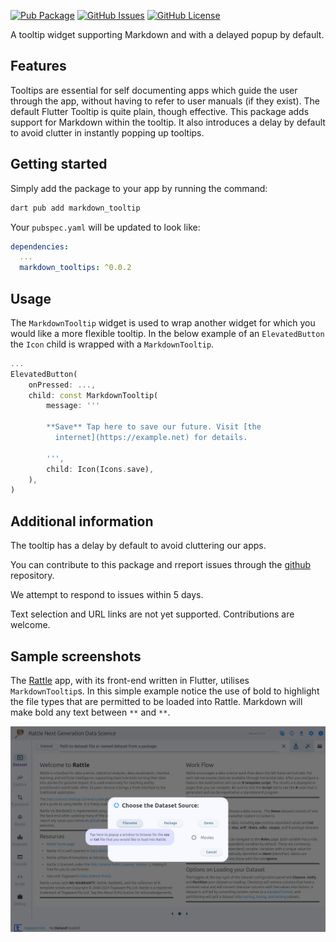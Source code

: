 [![Pub Package](https://img.shields.io/pub/v/markdown_tooltip)](https://pub.dev/packages/markdown_tooltip)
[![GitHub Issues](https://img.shields.io/github/issues/gjwgit/markdown_tooltip)](https://github.com/gjwgit/markdown_tooltip/issues)
[![GitHub License](https://img.shields.io/github/license/gjwgit/markdown_tooltip)](https://raw.githubusercontent.com/gjwgit/markdown_tooltip/main/LICENSE)

A tooltip widget supporting Markdown and with a delayed popup by default.

## Features

Tooltips are essential for self documenting apps which guide the user
through the app, without having to refer to  user manuals (if they
exist). The default Flutter Tooltip is quite plain, though
effective. This package adds support for Markdown within the tooltip.
It also introduces a delay by default to avoid clutter in instantly
popping up tooltips.

## Getting started

Simply add the package to your app by running the command:

```bash
dart pub add markdown_tooltip
```

Your `pubspec.yaml` will be updated to look like:

```yaml
dependencies:
  ...
  markdown_tooltips: ^0.0.2
```

## Usage

The `MarkdownTooltip` widget is used to wrap another widget for which
you would like a more flexible tooltip. In the below example of an
`ElevatedButton` the `Icon` child is wrapped with a `MarkdownTooltip`.

```dart
...
ElevatedButton(
    onPressed: ...,
    child: const MarkdownTooltip(
        message: '''

        **Save** Tap here to save our future. Visit [the
          internet](https://example.net) for details.

        ''',
        child: Icon(Icons.save),
    ),
)
```

## Additional information

The tooltip has a delay by default to avoid cluttering our apps.

You can contribute to this package and rreport issues through the
[github](https://github.com/gjwgit/markdown_tooltip) repository. 

We attempt to respond to issues within 5 days.

Text selection and URL links are not yet supported. Contributions are
welcome.

## Sample screenshots

The [Rattle](https://github.com/gjwgit/rattleng) app, with its
front-end written in Flutter, utilises `MarkdownTooltip`s.  In this
simple example notice the use of bold to highlight the file types that
are permitted to be loaded into Rattle. Markdown will make bold any
text between `**` and `**`.

![](assets/images/rattle_datset_filename_tooltip.png)
 
